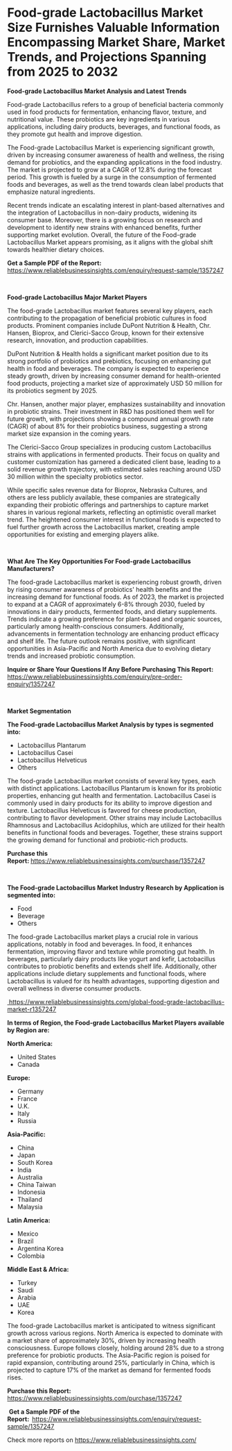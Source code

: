 <p><h1>Food-grade Lactobacillus Market Size Furnishes Valuable Information Encompassing Market Share, Market Trends, and Projections Spanning from 2025 to 2032</h1></p><p><strong>Food-grade Lactobacillus Market Analysis and Latest Trends</strong></p>
<p><p>Food-grade Lactobacillus refers to a group of beneficial bacteria commonly used in food products for fermentation, enhancing flavor, texture, and nutritional value. These probiotics are key ingredients in various applications, including dairy products, beverages, and functional foods, as they promote gut health and improve digestion.</p><p>The Food-grade Lactobacillus Market is experiencing significant growth, driven by increasing consumer awareness of health and wellness, the rising demand for probiotics, and the expanding applications in the food industry. The market is projected to grow at a CAGR of 12.8% during the forecast period. This growth is fueled by a surge in the consumption of fermented foods and beverages, as well as the trend towards clean label products that emphasize natural ingredients.</p><p>Recent trends indicate an escalating interest in plant-based alternatives and the integration of Lactobacillus in non-dairy products, widening its consumer base. Moreover, there is a growing focus on research and development to identify new strains with enhanced benefits, further supporting market evolution. Overall, the future of the Food-grade Lactobacillus Market appears promising, as it aligns with the global shift towards healthier dietary choices.</p></p>
<p><strong>Get a Sample PDF of the Report:&nbsp;</strong> <a href="https://www.reliablebusinessinsights.com/enquiry/request-sample/1357247?utm_campaign=2234&utm_medium=2&utm_source=Github&utm_content=ia&utm_term=15022025&utm_id=food-grade-lactobacillus">https://www.reliablebusinessinsights.com/enquiry/request-sample/1357247</a></p>
<p>&nbsp;</p>
<p><strong>Food-grade Lactobacillus Major Market Players</strong></p>
<p><p>The food-grade Lactobacillus market features several key players, each contributing to the propagation of beneficial probiotic cultures in food products. Prominent companies include DuPont Nutrition & Health, Chr. Hansen, Bioprox, and Clerici-Sacco Group, known for their extensive research, innovation, and production capabilities.</p><p>DuPont Nutrition & Health holds a significant market position due to its strong portfolio of probiotics and prebiotics, focusing on enhancing gut health in food and beverages. The company is expected to experience steady growth, driven by increasing consumer demand for health-oriented food products, projecting a market size of approximately USD 50 million for its probiotics segment by 2025.</p><p>Chr. Hansen, another major player, emphasizes sustainability and innovation in probiotic strains. Their investment in R&D has positioned them well for future growth, with projections showing a compound annual growth rate (CAGR) of about 8% for their probiotics business, suggesting a strong market size expansion in the coming years.</p><p>The Clerici-Sacco Group specializes in producing custom Lactobacillus strains with applications in fermented products. Their focus on quality and customer customization has garnered a dedicated client base, leading to a solid revenue growth trajectory, with estimated sales reaching around USD 30 million within the specialty probiotics sector.</p><p>While specific sales revenue data for Bioprox, Nebraska Cultures, and others are less publicly available, these companies are strategically expanding their probiotic offerings and partnerships to capture market shares in various regional markets, reflecting an optimistic overall market trend. The heightened consumer interest in functional foods is expected to fuel further growth across the Lactobacillus market, creating ample opportunities for existing and emerging players alike.</p></p>
<p>&nbsp;</p>
<p><strong>What Are The Key Opportunities For Food-grade Lactobacillus Manufacturers?</strong></p>
<p><p>The food-grade Lactobacillus market is experiencing robust growth, driven by rising consumer awareness of probiotics' health benefits and the increasing demand for functional foods. As of 2023, the market is projected to expand at a CAGR of approximately 6-8% through 2030, fueled by innovations in dairy products, fermented foods, and dietary supplements. Trends indicate a growing preference for plant-based and organic sources, particularly among health-conscious consumers. Additionally, advancements in fermentation technology are enhancing product efficacy and shelf life. The future outlook remains positive, with significant opportunities in Asia-Pacific and North America due to evolving dietary trends and increased probiotic consumption.</p></p>
<p><strong>Inquire or Share Your Questions If Any Before Purchasing This Report:</strong> <a href="https://www.reliablebusinessinsights.com/enquiry/pre-order-enquiry/1357247?utm_campaign=2234&utm_medium=2&utm_source=Github&utm_content=ia&utm_term=15022025&utm_id=food-grade-lactobacillus">https://www.reliablebusinessinsights.com/enquiry/pre-order-enquiry/1357247</a></p>
<p>&nbsp;</p>
<p><strong>Market Segmentation</strong></p>
<p><strong>The Food-grade Lactobacillus Market Analysis by types is segmented into:</strong></p>
<p><ul><li>Lactobacillus Plantarum</li><li>Lactobacillus Casei</li><li>Lactobacillus Helveticus</li><li>Others</li></ul></p>
<p><p>The food-grade Lactobacillus market consists of several key types, each with distinct applications. Lactobacillus Plantarum is known for its probiotic properties, enhancing gut health and fermentation. Lactobacillus Casei is commonly used in dairy products for its ability to improve digestion and texture. Lactobacillus Helveticus is favored for cheese production, contributing to flavor development. Other strains may include Lactobacillus Rhamnosus and Lactobacillus Acidophilus, which are utilized for their health benefits in functional foods and beverages. Together, these strains support the growing demand for functional and probiotic-rich products.</p></p>
<p><strong>Purchase this Report:&nbsp;</strong><a href="https://www.reliablebusinessinsights.com/purchase/1357247?utm_campaign=2234&utm_medium=2&utm_source=Github&utm_content=ia&utm_term=15022025&utm_id=food-grade-lactobacillus">https://www.reliablebusinessinsights.com/purchase/1357247</a></p>
<p>&nbsp;</p>
<p><strong>The Food-grade Lactobacillus Market Industry Research by Application is segmented into:</strong></p>
<p><ul><li>Food</li><li>Beverage</li><li>Others</li></ul></p>
<p><p>The food-grade Lactobacillus market plays a crucial role in various applications, notably in food and beverages. In food, it enhances fermentation, improving flavor and texture while promoting gut health. In beverages, particularly dairy products like yogurt and kefir, Lactobacillus contributes to probiotic benefits and extends shelf life. Additionally, other applications include dietary supplements and functional foods, where Lactobacillus is valued for its health advantages, supporting digestion and overall wellness in diverse consumer products.</p></p>
<p><a href="https://www.reliablebusinessinsights.com/global-food-grade-lactobacillus-market-r1357247?utm_campaign=2234&utm_medium=2&utm_source=Github&utm_content=ia&utm_term=15022025&utm_id=food-grade-lactobacillus">&nbsp;https://www.reliablebusinessinsights.com/global-food-grade-lactobacillus-market-r1357247</a></p>
<p><strong>In terms of Region, the Food-grade Lactobacillus Market Players available by Region are:</strong></p>
<p>
    <p> <strong> North America: </strong>
        <ul>
            <li>United States</li>
            <li>Canada</li>
        </ul>
        </p> 
    <p> <strong> Europe: </strong>
        <ul>
            <li>Germany</li>
            <li>France</li>
            <li>U.K.</li>
            <li>Italy</li>
            <li>Russia</li>
        </ul>
        </p> 
    <p> <strong> Asia-Pacific: </strong>
        <ul>
            <li>China</li>
            <li>Japan</li>
            <li>South Korea</li>
            <li>India</li>
            <li>Australia</li>
            <li>China Taiwan</li>
            <li>Indonesia</li>
            <li>Thailand</li>
            <li>Malaysia</li>
        </ul>
        </p> 
    <p> <strong> Latin America: </strong>
        <ul>
            <li>Mexico</li>
            <li>Brazil</li>
            <li>Argentina Korea</li>
            <li>Colombia</li>
        </ul>
        </p> 
    <p> <strong> Middle East & Africa: </strong>
        <ul>
            <li>Turkey</li>
            <li>Saudi</li>
            <li>Arabia</li>
            <li>UAE</li>
            <li>Korea</li>
        </ul>
    </p>
    </p>
<p><p>The food-grade Lactobacillus market is anticipated to witness significant growth across various regions. North America is expected to dominate with a market share of approximately 30%, driven by increasing health consciousness. Europe follows closely, holding around 28% due to a strong preference for probiotic products. The Asia-Pacific region is poised for rapid expansion, contributing around 25%, particularly in China, which is projected to capture 17% of the market as demand for fermented foods rises.</p></p>
<p><strong>Purchase this Report: </strong><a href="https://www.reliablebusinessinsights.com/purchase/1357247?utm_campaign=2234&utm_medium=2&utm_source=Github&utm_content=ia&utm_term=15022025&utm_id=food-grade-lactobacillus">https://www.reliablebusinessinsights.com/purchase/1357247</a></p>
<p>&nbsp;<strong>Get a Sample PDF of the Report:&nbsp;&nbsp;</strong><a href="https://www.reliablebusinessinsights.com/enquiry/request-sample/1357247?utm_campaign=2234&utm_medium=2&utm_source=Github&utm_content=ia&utm_term=15022025&utm_id=food-grade-lactobacillus">https://www.reliablebusinessinsights.com/enquiry/request-sample/1357247</a></p>
<p><strong></strong></p>
<p>Check more reports on <a href="https://www.reliablebusinessinsights.com/?utm_campaign=2234&utm_medium=2&utm_source=Github&utm_content=ia&utm_term=15022025&utm_id=food-grade-lactobacillus">https://www.reliablebusinessinsights.com/</a></p>